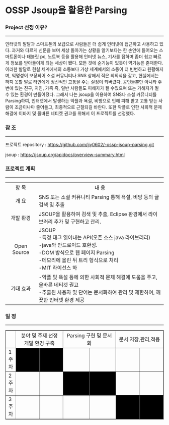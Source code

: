 OSSP Jsoup을 활용한 Parsing 
===
### Project 선정 이유?
---
인터넷의 발달과 스마트폰의 보급으로 사람들은 더 쉽게 인터넷에 접근하고 사용하고 있다. 과거와 다르게 신문을 보며 세상 돌아가는 상황을 알기보다는 한 손안에 들어오는 스마트폰이나 태블릿 pc, 노트북 등을 활용해 인터넷 뉴스, 기사를 접하며 좀더 쉽고 빠르게 정보를 받아들이게 되는 세상이 됐다. 모든 것에 순기능이 있듯이 역기능은 존재한다. 이러한 발달로 현실 세계에서의 소통보다 가상 세계에서의 소통이 더 빈번하고 원활해지며, 익명성이 보장되어 소셜 커뮤니티나 SNS 상에서 적은 죄의식을 갖고, 현실에서는 하지 못할 말로 타인에게 정신적인 고통을 주는 실정이 되버렸다. 공인들뿐만 아니라 주변에 있는 친구, 지인, 가족 즉, 일반 사람들도 피해자가 될 수있으며 또는 가해자가 될 수 있는 환경이 만들어졌다. 그래서 나는 jsoup을 이용하여 SNS나 소셜 커뮤니티를 Parsing하여, 인터넷에서 발생하는 악플과 욕설, 비방으로 인해 피해 받고 고통 받는 사람이 조금이나마 줄어들고, 최종적으로 근절되길 바란다. 또한 악플로 인한 사회적 문제 해결에 이바지 및 올바른 네티켓 권고를 위해서 이 프로젝트를 선정했다.
### 참 조
---
프로젝트 repository : https://github.com/jjy0602/-ossp-jsoup-parsing.git

jsoup : https://jsoup.org/apidocs/overview-summary.html
### 프로젝트 계획
---
<table>
<tr align="center"> <td>항 목</td> <td>내 용</td> </tr>
<tr> <td align="center">개 요</td> <td>SNS 또는 소셜 커뮤니티 Parsing 통해 욕설, 비방 등의 글 검색 및 추출</td> </tr>
<tr > <td align="center">개발 환경</td> <td>JSOUP을 활용하여 검색 및 추출, Eclipse 환경에서 라이브러리 추가 및 구현하고 관리.</td> </tr>
<tr> <td align="center">Open Source</td><td>JSOUP<br>-특정 태그 읽어내는 API(오픈 소스 java 라이브러리) <br>-java와 안드로이드 호환성.<br>-DOM 방식으로 웹 페이지 Parsing <br>-메모리에 올린 뒤 트리 형식으로 처리 <br>-MIT 라이선스 하</td> </tr>
<tr> <td align="center">기대 효과</td><td>-악플 및 욕설 등에 의한 사회적 문제 해결에 도움을 주고, 올바른 네티켓 권고 <br>-추출된 사용자 및 단어는 문서화하여 관리 및 제한하여, 깨끗한 인터넷 환경 제공</td> </tr>
</table>

### 일 정
---
<table border="1">
<tr><td></td> <td colspan="2" align="center">분야 및 주제 선정<br>개발 환경 구축</td><td colspan="2" align="center">Parsing 구현 및 문서화</td><td colspan="2" align="center">문서 저장,관리,적용</td></tr>
<tr><td>1주차</td><td bgcolor="black"></td><td bgcolor="black"></td><td width="100"></td><td></td><td></td><td></td></tr>  
<tr><td>2주차</td><td width="100"></td><td width="100"></td><td width="100" bgcolor="black"></td><td bgcolor="black" width="100"></td><td width="100"></td><td width="100"></td></tr>
<tr><td>3주차</td><td width="100"></td><td width="100"></td><td width="100"></td><td width="100"></td><td width="100" bgcolor="black"></td><td width="100" bgcolor="black"></td></tr>  
      
</table>